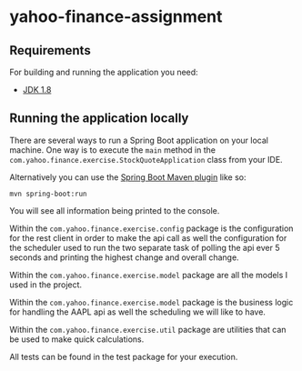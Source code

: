 # yahoo-finance-assignment


## Requirements

For building and running the application you need:

- [JDK 1.8](http://www.oracle.com/technetwork/java/javase/downloads/jdk8-downloads-2133151.html)

## Running the application locally

There are several ways to run a Spring Boot application on your local machine. One way is to execute the `main` method in the 
`com.yahoo.finance.exercise.StockQuoteApplication` class from your IDE.

Alternatively you can use the [Spring Boot Maven plugin](https://docs.spring.io/spring-boot/docs/current/reference/html/build-tool-plugins-maven-plugin.html) 
like so:

```shell
mvn spring-boot:run
```

You will see all information being printed to the console.

Within the `com.yahoo.finance.exercise.config` package is the configuration for the rest client in order to make the api call as well 
the configuration for the scheduler used to run the two separate task of polling the api ever 5 seconds and printing the highest change 
and overall change.

Within the `com.yahoo.finance.exercise.model` package are all the models I used in the project.

Within the `com.yahoo.finance.exercise.model` package is the business logic for handling the 
AAPL  api as well the scheduling we will like to have.

Within the `com.yahoo.finance.exercise.util` package are utilities that can be used to make quick calculations.

All tests can be found in the test package for your execution. 


